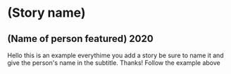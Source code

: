 # (Story name)
## (Name of person featured) 2020
Hello this is an example everythime you add a story be sure to name it and give the person's name in the subtitle. Thanks! Follow the example above
